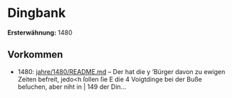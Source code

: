 # Dingbank

**Ersterwähnung:** 1480

## Vorkommen
- 1480: [jahre/1480/README.md](../jahre/1480/README.md) – Der hat die
y ‘Bürger davon zu ewigen Zeiten befreit, jedo<h ſollen ſie
E die 4 Voigtdinge bei der Buße beſuchen, aber niht in |
149 der Din...
